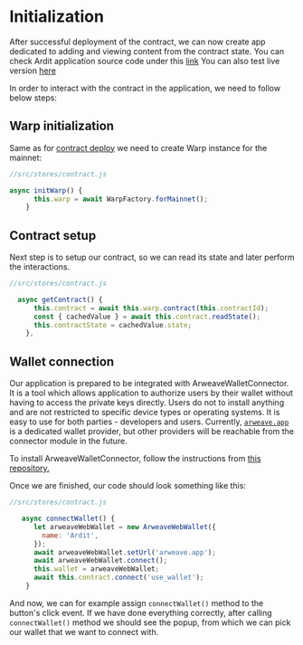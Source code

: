 # Initialization

After successful deployment of the contract, we can now create app dedicated to adding and viewing content from the contract state.
You can check Ardit application source code under this [link](https://github.com/warp-contracts/academy/tree/main/warp-academy-ardit/final/app)
You can also test live version [here](https://arditmsg.vercel.app/)

In order to interact with the contract in the application, we need to follow below steps:

## Warp initialization

Same as for [contract deploy](https://academy.warp.cc/tutorials/ardit/deployment/) we need to create Warp instance for the mainnet:

```js
//src/stores/contract.js

async initWarp() {
      this.warp = await WarpFactory.forMainnet();
    }
```

## Contract setup

Next step is to setup our contract, so we can read its state and later perform the interactions.

```js
//src/stores/contract.js

  async getContract() {
      this.contract = await this.warp.contract(this.contractId);
      const { cachedValue } = await this.contract.readState();
      this.contractState = cachedValue.state;
    },
```
## Wallet connection

Our application is prepared to be integrated with ArweaveWalletConnector. It is a tool which allows application to authorize users by their wallet without having to access the private keys directly. Users do not to install anything and are not restricted to specific device types or operating systems. It is easy to use for both parties - developers and users.
Currently, [`arweave.app`](https://arweave.app/) is a dedicated wallet provider, but other providers will be reachable from the connector module in the future.

To install ArweaveWalletConnector, follow the instructions from [this repository.](https://github.com/jfbeats/ArweaveWalletConnector)

Once we are finished, our code should look something like this:

```js
//src/stores/contract.js

   async connectWallet() {
      let arweaveWebWallet = new ArweaveWebWallet({
        name: 'Ardit',
      });
      await arweaveWebWallet.setUrl('arweave.app');
      await arweaveWebWallet.connect();
      this.wallet = arweaveWebWallet;
      await this.contract.connect('use_wallet');
    }
```

And now, we can for example assign `connectWallet()` method to the button's click event.
If we have done everything correctly, after calling `connectWallet()` method we should see the popup, from which we can pick our wallet that we want to connect with.
